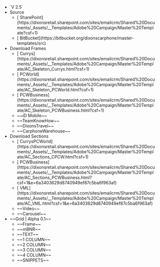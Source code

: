 <ul>
  <li class="version">`V 2.5`</li>
  <li class="level-1">Source
    <ul>
      <li class="active-link">[<i class="fas fa-cloud-download-alt"></i> SharePoint](https://dixonsretail.sharepoint.com/sites/emailcrm/Shared%20Documents/_Assets/__Templates/Adobe%20Campaign/Master%20Template?csf=1)</li>
      <li class="active-link">[<i class="fas fa-code-branch"></i> BitBucket](https://bitbucket.org/dixonscarphone/master-templates/src)</li>
    </ul>
  <li class="level-1">Download Frames
    <ul>
      <li class="active-link">[<i class="fas fa-download"></i> Currys](https://dixonsretail.sharepoint.com/sites/emailcrm/Shared%20Documents/_Assets/__Templates/Adobe%20Campaign/Master%20Template/AC_Skeleton_Currys.html?csf=1)</li>
      <li class="active-link">[<i class="fas fa-download"></i> PCWorld](https://dixonsretail.sharepoint.com/sites/emailcrm/Shared%20Documents/_Assets/__Templates/Adobe%20Campaign/Master%20Template/AC_Skeleton_PCWorld.html?csf=1)</li>
      <li class="active-link">[<i class="fas fa-download"></i> PCWBusiness](https://dixonsretail.sharepoint.com/sites/emailcrm/Shared%20Documents/_Assets/__Templates/Adobe%20Campaign/Master%20Template/AC_Skeleton_PCWBusiness.html?csf=1)</li>
      <li class="disable-link"><i class="fas fa-times"></i> ~~iD Mobile~~</li>
      <li class="disable-link"><i class="fas fa-times"></i> ~~TeamKnowHow~~</li>
      <li class="disable-link"><i class="fas fa-times"></i> ~~DixonsTravel~~</li>
      <li class="disable-link"><i class="fas fa-times"></i> ~~CarphoneWarehouse~~</li>
    </ul>
  </li>
  <li class="level-1">Download Sections
    <ul>
      <li class="active-link">[<i class="fas fa-download"></i> CurrysPCWorld](https://dixonsretail.sharepoint.com/sites/emailcrm/Shared%20Documents/_Assets/__Templates/Adobe%20Campaign/Master%20Template/AC_Sections_CPCW.html?csf=1)</li>
      <li class="active-link">[<i class="fas fa-download"></i> PCWBusiness](https://dixonsretail.sharepoint.com/sites/emailcrm/Shared%20Documents/_Assets/__Templates/Adobe%20Campaign/Master%20Template/AC_Sections_PCWBusiness.html?csf=1&e=6a3403629d8740949ef87c5ba6f963af)</li>
      <li class="active-link">[<i class="fas fa-download"></i> VML](https://dixonsretail.sharepoint.com/sites/emailcrm/Shared%20Documents/_Assets/__Templates/Adobe%20Campaign/Master%20Template/AC_VML.html?csf=1&e=6a3403629d8740949ef87c5ba6f963af)</li>
      <li class="disable-link"><i class="fas fa-times"></i> ~~Video~~</li>
      <li class="disable-link"><i class="fas fa-times"></i> ~~Carousel~~</li>
    </ul>
  </li>
  <li class="level-1">~~Grid | Alpha 0.1~~
    <ul>
      <li class="disable-link"><i class="fas fa-times"></i><!-- <i class="fas fa-th-list"></i> --> ~~Frame~~</li>
      <li class="disable-link"><i class="fas fa-times"></i><!-- <i class="fas fa-th-list"></i> --> ~~mBNR~~</li>
      <li class="disable-link"><i class="fas fa-times"></i><!-- <i class="fas fa-th-list"></i> --> ~~TEXT~~</li>
      <li class="disable-link"><i class="fas fa-times"></i><!-- <i class="fas fa-th-list"></i> --> ~~1 COLUMN~~</li>
      <li class="disable-link"><i class="fas fa-times"></i><!-- <i class="fas fa-th-list"></i> --> ~~2 COLUMN~~</li>
      <li class="disable-link"><i class="fas fa-times"></i><!-- <i class="fas fa-th-list"></i> --> ~~3 COLUMN~~</li>
      <li class="disable-link"><i class="fas fa-times"></i><!-- <i class="fas fa-th-list"></i> --> ~~4 COLUMN~~</li>
      <li class="disable-link"><i class="fas fa-times"></i><!-- <i class="fas fa-th-list"></i> --> ~~SNIPPETS~~</li>
    </ul>
  </li>
</ul>
